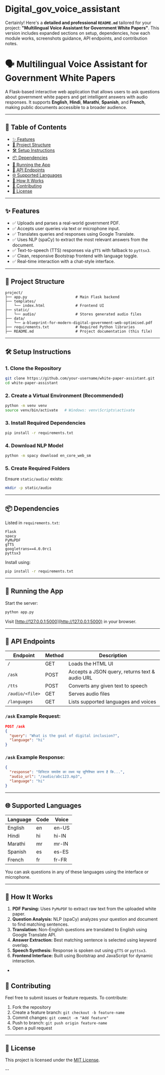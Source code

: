 # Digital_gov_voice_assistant
Certainly! Here's a **detailed and professional `README.md`** tailored for your project: **"Multilingual Voice Assistant for Government White Papers"**. This version includes expanded sections on setup, dependencies, how each module works, screenshots guidance, API endpoints, and contribution notes.

# 🗣️ Multilingual Voice Assistant for Government White Papers

A Flask-based interactive web application that allows users to ask questions about government white papers and get intelligent answers with audio responses. It supports **English**, **Hindi**, **Marathi**, **Spanish**, and **French**, making public documents accessible to a broader audience.

---

## 📌 Table of Contents

* [✨ Features](#-features)
* [📁 Project Structure](#-project-structure)
* [🛠️ Setup Instructions](#-setup-instructions)
* [📦 Dependencies](#-dependencies)
* [🚀 Running the App](#-running-the-app)
* [📡 API Endpoints](#-api-endpoints)
* [🌐 Supported Languages](#-supported-languages)
* [🧠 How It Works](#-how-it-works)
* [🤝 Contributing](#-contributing)
* [📝 License](#-license)

---

## ✨ Features

* ✅ Uploads and parses a real-world government PDF.
* ✅ Accepts user queries via text or microphone input.
* ✅ Translates queries and responses using Google Translate.
* ✅ Uses NLP (spaCy) to extract the most relevant answers from the document.
* ✅ Text-to-speech (TTS) responses via `gTTS` with fallback to `pyttsx3`.
* ✅ Clean, responsive Bootstrap frontend with language toggle.
* ✅ Real-time interaction with a chat-style interface.

---

## 📁 Project Structure

```
project/
├── app.py                      # Main Flask backend
├── templates/
│   └── index.html              # Frontend UI
├── static/
│   └── audio/                  # Stores generated audio files
├── data/
│   └── a-blueprint-for-modern-digital-government-web-optimised.pdf
├── requirements.txt            # Required Python libraries
├── README.md                   # Project documentation (this file)
```

---

## 🛠️ Setup Instructions

### 1. Clone the Repository

```bash
git clone https://github.com/your-username/white-paper-assistant.git
cd white-paper-assistant
```

### 2. Create a Virtual Environment (Recommended)

```bash
python -m venv venv
source venv/bin/activate   # Windows: venv\Scripts\activate
```

### 3. Install Required Dependencies

```bash
pip install -r requirements.txt
```

### 4. Download NLP Model

```bash
python -m spacy download en_core_web_sm
```

### 5. Create Required Folders

Ensure `static/audio/` exists:

```bash
mkdir -p static/audio
```

---

## 📦 Dependencies

Listed in `requirements.txt`:

```
Flask
spacy
PyMuPDF
gTTS
googletrans==4.0.0rc1
pyttsx3
```

Install using:

```bash
pip install -r requirements.txt
```

---

## 🚀 Running the App

Start the server:

```bash
python app.py
```

Visit [http://127.0.0.1:5000](http://127.0.0.1:5000) in your browser.

---

## 📡 API Endpoints

| Endpoint        | Method | Description                                    |
| --------------- | ------ | ---------------------------------------------- |
| `/`             | GET    | Loads the HTML UI                              |
| `/ask`          | POST   | Accepts a JSON query, returns text & audio URL |
| `/tts`          | POST   | Converts any given text to speech              |
| `/audio/<file>` | GET    | Serves audio files                             |
| `/languages`    | GET    | Lists supported languages and voices           |

### `/ask` Example Request:

```json
POST /ask
{
  "query": "What is the goal of digital inclusion?",
  "language": "hi"
}
```

### `/ask` Example Response:

```json
{
  "response": "डिजिटल समावेश का लक्ष्य यह सुनिश्चित करना है कि...",
  "audio_url": "/audio/abc123.mp3",
  "language": "hi"
}
```

---

## 🌐 Supported Languages

| Language | Code | Voice |
| -------- | ---- | ----- |
| English  | en   | en-US |
| Hindi    | hi   | hi-IN |
| Marathi  | mr   | mr-IN |
| Spanish  | es   | es-ES |
| French   | fr   | fr-FR |

You can ask questions in any of these languages using the interface or microphone.

---

## 🧠 How It Works

1. **PDF Parsing:** Uses `PyMuPDF` to extract raw text from the uploaded white paper.
2. **Question Analysis:** NLP (spaCy) analyzes your question and document to find matching sentences.
3. **Translation:** Non-English questions are translated to English using Google Translate API.
4. **Answer Extraction:** Best matching sentence is selected using keyword overlap.
5. **Speech Synthesis:** Response is spoken out using `gTTS` or `pyttsx3`.
6. **Frontend Interface:** Built using Bootstrap and JavaScript for dynamic interaction.

-

## 🤝 Contributing

Feel free to submit issues or feature requests. To contribute:

1. Fork the repository
2. Create a feature branch: `git checkout -b feature-name`
3. Commit changes: `git commit -m "Add feature"`
4. Push to branch: `git push origin feature-name`
5. Open a pull request

---

## 📝 License

This project is licensed under the [MIT License](https://opensource.org/licenses/MIT).

--
